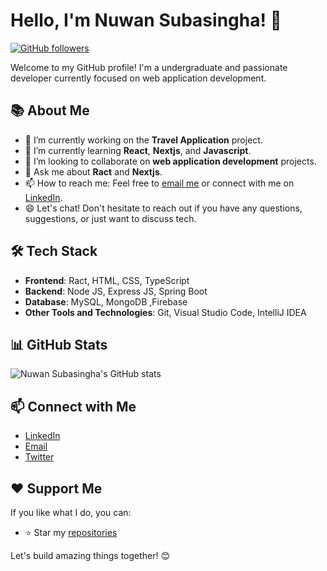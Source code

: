 # Hello, I'm Nuwan Subasingha! 👋

[![GitHub followers](https://img.shields.io/github/followers/NuwanSubasingha99?style=social)](https://github.com/NuwanSubasingha99)

Welcome to my GitHub profile! I'm a undergraduate and passionate developer currently focused on web application development.

## 📚 About Me

- 🔭 I’m currently working on the **Travel Application** project.
- 🌱 I’m currently learning **React**, **Nextjs**, and **Javascript**.
- 👯 I’m looking to collaborate on **web application development** projects.
- 💬 Ask me about **Ract** and **Nextjs**.
- 📫 How to reach me: Feel free to [email me](mailto:sahanperera701@gmail.com) or connect with me on [LinkedIn](www.linkedin.com/in/nuwan-subhasingha-7884202b8).
- 😄 Let's chat! Don't hesitate to reach out if you have any questions, suggestions, or just want to discuss tech.

## 🛠️ Tech Stack

- **Frontend**: Ract, HTML, CSS, TypeScript
- **Backend**: Node JS, Express JS, Spring Boot
- **Database**: MySQL, MongoDB ,Firebase
- **Other Tools and Technologies**: Git, Visual Studio Code, IntelliJ IDEA

## 📊 GitHub Stats

![Nuwan Subasingha's GitHub stats](https://github-readme-stats.vercel.app/api?username=NuwanSubasingha99&show_icons=true&theme=radical)

## 📫 Connect with Me

- [LinkedIn](https://www.linkedin.com/in/)
- [Email](mailto:sahanperera701@gmail.com)
- [Twitter](https://twitter.com/)

## ❤️ Support Me

If you like what I do, you can:

- ⭐ Star my [repositories](https://github.com/NuwanSubasingha99?tab=repositories)

Let's build amazing things together! 😊
